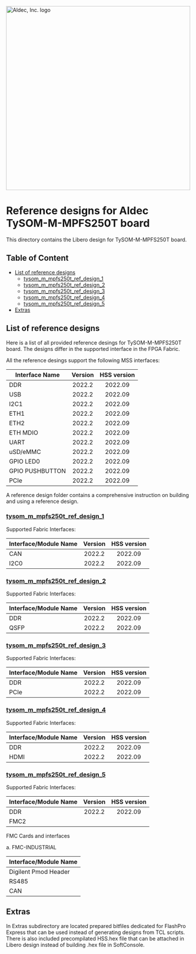 <a href="https://www.aldec.com/en">
  <img src="https://www.aldec.com/files/file/Aldec_Crescent_rgb_sm.png" width="500" alt="Aldec, Inc. logo" />
</a>

# Reference designs for Aldec TySOM-M-MPFS250T board

This directory contains the Libero design for TySOM-M-MPFS250T board.

## Table of Content
- [List of reference designs](#ref-desing-list)
  - [tysom_m_mpfs250t_ref_design_1](#ref-desing-1)
  - [tysom_m_mpfs250t_ref_design_2](#ref-desing-2)
  - [tysom_m_mpfs250t_ref_design_3](#ref-desing-3)
  - [tysom_m_mpfs250t_ref_design_4](#ref-desing-4)
  - [tysom_m_mpfs250t_ref_design_5](#ref-desing-5)
- [Extras](#ref-extras)
## List of reference designs <a name="ref-desing-list"/>

Here is a list of all provided reference desings for TySOM-M-MPFS250T board.
The designs differ in the supported interface in the FPGA Fabric.

All the reference desings support the following MSS interfaces:

| Interface Name  | Version | HSS version |
| --------------- |:-------:|:-----------:|
| DDR             | 2022.2  |   2022.09   |
| USB             | 2022.2  |   2022.09   |
| I2C1            | 2022.2  |   2022.09   |
| ETH1            | 2022.2  |   2022.09   |
| ETH2            | 2022.2  |   2022.09   |
| ETH MDIO        | 2022.2  |   2022.09   |
| UART            | 2022.2  |   2022.09   |
| uSD/eMMC        | 2022.2  |   2022.09   |
| GPIO LED0       | 2022.2  |   2022.09   |
| GPIO PUSHBUTTON | 2022.2  |   2022.09   |
| PCIe            | 2022.2  |   2022.09   |

A reference design folder contains a comprehensive instruction on building and using a reference design.

### [tysom_m_mpfs250t_ref_design_1](https://github.com/aldec/TySOM-M-MPFS250T-REV2/tree/revision2.2/BSP/designs/libero2022.2/tysom_m_mpfs250t_ref_design_1) <a name="ref-desing-1"/>

Supported Fabric Interfaces:

| Interface/Module Name | Version | HSS version |
| --------------------- |:-------:|:-----------:|
| CAN                   | 2022.2  |   2022.09   |
| I2C0                  | 2022.2  |   2022.09   |

### [tysom_m_mpfs250t_ref_design_2](https://github.com/aldec/TySOM-M-MPFS250T-REV2/tree/revision2.2/BSP/designs/libero2022.2/tysom_m_mpfs250t_ref_design_2) <a name="ref-desing-2"/>

Supported Fabric Interfaces:

| Interface/Module Name | Version | HSS version |
| --------------------- |:-------:|:-----------:|
| DDR                   | 2022.2  |   2022.09   |
| QSFP                  | 2022.2  |   2022.09   |

### [tysom_m_mpfs250t_ref_design_3](https://github.com/aldec/TySOM-M-MPFS250T-REV2/tree/revision2.2/BSP/designs/libero2022.2/tysom_m_mpfs250t_ref_design_3) <a name="ref-desing-3"/>

Supported Fabric Interfaces:

| Interface/Module Name | Version | HSS version |
| --------------------- |:-------:|:-----------:|
| DDR                   | 2022.2  |   2022.09   |
| PCIe                  | 2022.2  |   2022.09   |

### [tysom_m_mpfs250t_ref_design_4](https://github.com/aldec/TySOM-M-MPFS250T-REV2/tree/revision2.2/BSP/designs/libero2022.2/tysom_m_mpfs250t_ref_design_4) <a name="ref-desing-4"/>

Supported Fabric Interfaces:

| Interface/Module Name | Version | HSS version |
| --------------------- |:-------:|:-----------:|
| DDR                   | 2022.2  |   2022.09   |
| HDMI                  | 2022.2  |   2022.09   |

### [tysom_m_mpfs250t_ref_design_5](https://github.com/aldec/TySOM-M-MPFS250T-REV2/tree/revision2.2/BSP/designs/libero2022.2/tysom_m_mpfs250t_ref_design_5) <a name="ref-desing-5"/>

Supported Fabric Interfaces:

| Interface/Module Name | Version | HSS version |
| --------------------- |:-------:|:-----------:|
| DDR                   | 2022.2  |   2022.09   |
| FMC2                  |         |             |

FMC Cards and interfaces

a. FMC-INDUSTRIAL

| Interface/Module Name |
| --------------------- |
| Digilent Pmod Header  |
| RS485                 |
| CAN                   |

## Extras <a name="ref-extras"/>

In Extras subdirectory are located prepared bitfiles dedicated for FlashPro Express that can be used instead of generating designs from TCL scripts. There is also included precompilated HSS.hex file that can be attached in Libero design instead of building .hex file in SoftConsole.
